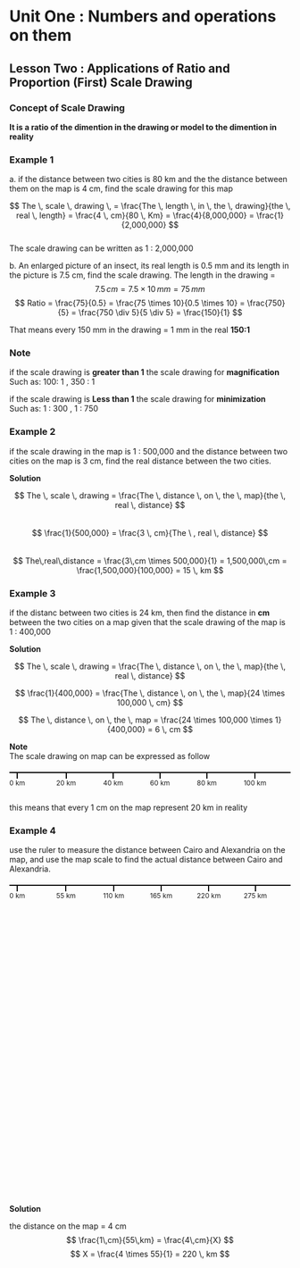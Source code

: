 <link rel="stylesheet" href="https://unpkg.com/leaflet@1.7.1/dist/leaflet.css" />
<script src="https://unpkg.com/leaflet@1.7.1/dist/leaflet.js"></script>


# Unit One : Numbers and operations on them
## Lesson Two : Applications of Ratio and Proportion (First) Scale Drawing  

### Concept of Scale Drawing  

**It is a ratio of the dimention in the drawing or model to the dimention in reality**  


### Example 1  

a. if the distance between two cities is 80 km and the the distance between them on the map is 4 cm, find the scale drawing for this map  

$$ The \, scale \, drawing \, = \frac{The \, length \, in \, the \, drawing}{the \, real \, length} = \frac{4 \, cm}{80 \, Km} = \frac{4}{8,000,000} = \frac{1}{2,000,000} $$  
The scale drawing can be written as 1 : 2,000,000


b. An enlarged picture of an insect, its real length is 0.5 mm and its length in the picture is 7.5 cm, find the scale drawing.
   The length in the drawing = 
   $$ 7.5 \, cm = 7.5 \times 10 \, mm = 75 \, mm $$
   $$ Ratio = \frac{75}{0.5} = \frac{75 \times 10}{0.5 \times 10} = \frac{750}{5} = \frac{750 \div 5}{5 \div 5} = \frac{150}{1} $$
   
   That means every 150 mm in the drawing = 1 mm in the real **150:1**

### Note  
if the scale drawing is **greater than 1** the scale drawing for **magnification**  
Such as: 100: 1 , 350 : 1  

if the scale drawing is **Less than 1** the scale drawing for **minimization**  
Such as: 1 : 300 , 1 : 750  


### Example 2  

if the scale drawing in the map is 1 : 500,000 and the distance between two cities on the map is 3 cm, find the real distance between the two cities.  

**Solution**  

$$ The \, scale \, drawing = \frac{The \, distance \, on \, the \, map}{the \, real \, distance} $$  
$$ \frac{1}{500,000} = \frac{3 \, cm}{The \ , real \, distance} $$  
$$ The\,real\,distance = \frac{3\,cm \times 500,000}{1} = 1,500,000\,cm = \frac{1,500,000}{100,000} = 15 \, km $$  


### Example 3  

if the distanc between two cities is 24 km, then find the distance in **cm** between the two cities on a map given that the scale drawing of the map is 1 : 400,000  

**Solution**  

$$ The \, scale \, drawing = \frac{The \, distance \, on \, the \, map}{the \, real \, distance} $$  

$$ \frac{1}{400,000} = \frac{The \, distance \, on \, the \, map}{24 \times 100,000 \, cm} $$

$$ The \, distance \, on \, the \, map = \frac{24 \times 100,000 \times 1}{400,000} = 6 \, cm $$  

**Note**  
The scale drawing on map can be expressed as follow  


<div style="position: relative; height: 2px; border-top: 2px solid black; margin: 20px 0;">
  <div style="position: absolute; left: 0%; text-align: center;">
    <div style="height: 10px; width: 2px; background-color: black; margin: auto;"></div>
    <span style="font-size: 12px;">0 km</span>
  </div>
  <div style="position: absolute; left: 16.67%; text-align: center;">
    <div style="height: 10px; width: 2px; background-color: black; margin: auto;"></div>
    <span style="font-size: 12px;">20 km</span>
  </div>
  <div style="position: absolute; left: 33.33%; text-align: center;">
    <div style="height: 10px; width: 2px; background-color: black; margin: auto;"></div>
    <span style="font-size: 12px;">40 km</span>
  </div>
  <div style="position: absolute; left: 50%; text-align: center;">
    <div style="height: 10px; width: 2px; background-color: black; margin: auto;"></div>
    <span style="font-size: 12px;">60 km</span>
  </div>
  <div style="position: absolute; left: 66.67%; text-align: center;">
    <div style="height: 10px; width: 2px; background-color: black; margin: auto;"></div>
    <span style="font-size: 12px;">80 km</span>
  </div>
  <div style="position: absolute; left: 83.33%; text-align: center;">
    <div style="height: 10px; width: 2px; background-color: black; margin: auto;"></div>
    <span style="font-size: 12px;">100 km</span>
  </div>
</div>


  
  <br>
  

this means that every 1 cm on the map represent 20 km in reality  

### Example 4  

use the ruler to measure the distance between Cairo and Alexandria on the map, and use the map scale to find the actual distance between Cairo and Alexandria.  



<div style="position: relative; height: 2px; border-top: 2px solid black; margin: 20px 0;">
  <div style="position: absolute; left: 0%; text-align: center;">
    <div style="height: 10px; width: 2px; background-color: black; margin: auto;"></div>
    <span style="font-size: 12px;">0 km</span>
  </div>
  <div style="position: absolute; left: 16.67%; text-align: center;">
    <div style="height: 10px; width: 2px; background-color: black; margin: auto;"></div>
    <span style="font-size: 12px;">55 km</span>
  </div>
  <div style="position: absolute; left: 33.33%; text-align: center;">
    <div style="height: 10px; width: 2px; background-color: black; margin: auto;"></div>
    <span style="font-size: 12px;">110 km</span>
  </div>
  <div style="position: absolute; left: 50%; text-align: center;">
    <div style="height: 10px; width: 2px; background-color: black; margin: auto;"></div>
    <span style="font-size: 12px;">165 km</span>
  </div>
  <div style="position: absolute; left: 66.67%; text-align: center;">
    <div style="height: 10px; width: 2px; background-color: black; margin: auto;"></div>
    <span style="font-size: 12px;">220 km</span>
  </div>
  <div style="position: absolute; left: 83.33%; text-align: center;">
    <div style="height: 10px; width: 2px; background-color: black; margin: auto;"></div>
    <span style="font-size: 12px;">275 km</span>
  </div>
</div>


  
  <br>

<div id="map" style="height: 500px;"></div>

<script>
  var map = L.map('map').setView([26.8206, 30.8025], 6); // مركز مصر

  // إضافة الخريطة
  L.tileLayer('https://{s}.tile.openstreetmap.org/{z}/{x}/{y}.png', {
    attribution: '&copy; <a href="https://www.openstreetmap.org/copyright">OpenStreetMap</a> contributors'
  }).addTo(map);

  // إضافة مواقع القاهرة والإسكندرية
  var cairo = L.marker([30.0444, 31.2357]).addTo(map).bindPopup("القاهرة");
  var alexandria = L.marker([31.2001, 29.9187]).addTo(map).bindPopup("الإسكندرية");

  // رسم خط بين القاهرة والإسكندرية
  var line = L.polyline([[30.0444, 31.2357], [31.2001, 29.9187]], {color: 'blue'}).addTo(map);
</script>  


<br>  


**Solution**  

the distance on the map = 4 cm  
$$ \frac{1\,cm}{55\,km} = \frac{4\,cm}{X} $$
$$ X = \frac{4 \times 55}{1} = 220 \, km $$


